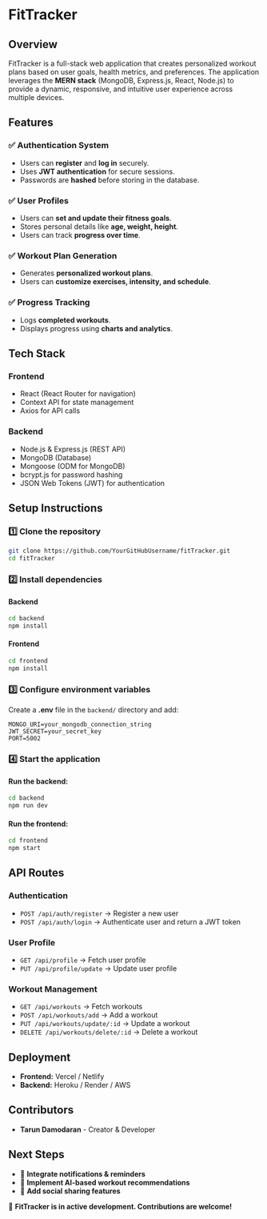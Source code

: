 # FitTracker

## Overview
FitTracker is a full-stack web application that creates personalized workout plans based on user goals, health metrics, and preferences. The application leverages the **MERN stack** (MongoDB, Express.js, React, Node.js) to provide a dynamic, responsive, and intuitive user experience across multiple devices.

## Features
### ✅ **Authentication System**
- Users can **register** and **log in** securely.
- Uses **JWT authentication** for secure sessions.
- Passwords are **hashed** before storing in the database.

### ✅ **User Profiles**
- Users can **set and update their fitness goals**.
- Stores personal details like **age, weight, height**.
- Users can track **progress over time**.

### ✅ **Workout Plan Generation**
- Generates **personalized workout plans**.
- Users can **customize exercises, intensity, and schedule**.

### ✅ **Progress Tracking**
- Logs **completed workouts**.
- Displays progress using **charts and analytics**.

## Tech Stack
### **Frontend**
- React (React Router for navigation)
- Context API for state management
- Axios for API calls

### **Backend**
- Node.js & Express.js (REST API)
- MongoDB (Database)
- Mongoose (ODM for MongoDB)
- bcrypt.js for password hashing
- JSON Web Tokens (JWT) for authentication

## Setup Instructions
### **1️⃣ Clone the repository**
```bash
git clone https://github.com/YourGitHubUsername/fitTracker.git
cd fitTracker
```

### **2️⃣ Install dependencies**
#### Backend
```bash
cd backend
npm install
```
#### Frontend
```bash
cd frontend
npm install
```

### **3️⃣ Configure environment variables**
Create a **.env** file in the `backend/` directory and add:
```env
MONGO_URI=your_mongodb_connection_string
JWT_SECRET=your_secret_key
PORT=5002
```

### **4️⃣ Start the application**
#### Run the backend:
```bash
cd backend
npm run dev
```
#### Run the frontend:
```bash
cd frontend
npm start
```

## API Routes
### **Authentication**
- `POST /api/auth/register` → Register a new user
- `POST /api/auth/login` → Authenticate user and return a JWT token

### **User Profile**
- `GET /api/profile` → Fetch user profile
- `PUT /api/profile/update` → Update user profile

### **Workout Management**
- `GET /api/workouts` → Fetch workouts
- `POST /api/workouts/add` → Add a workout
- `PUT /api/workouts/update/:id` → Update a workout
- `DELETE /api/workouts/delete/:id` → Delete a workout

## Deployment
- **Frontend:** Vercel / Netlify
- **Backend:** Heroku / Render / AWS

## Contributors
- **Tarun Damodaran** - Creator & Developer

## Next Steps
- 📌 **Integrate notifications & reminders**
- 📌 **Implement AI-based workout recommendations**
- 📌 **Add social sharing features**

🚀 **FitTracker is in active development. Contributions are welcome!**
